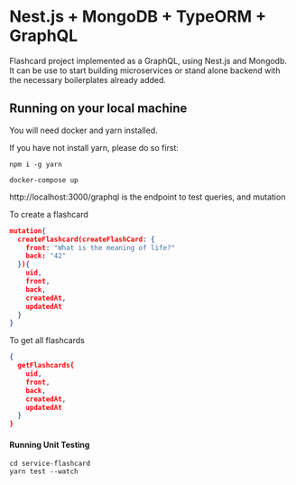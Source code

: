 # Nest.js + MongoDB + TypeORM + GraphQL

Flashcard project implemented as a GraphQL, using Nest.js and Mongodb. It can be use to start building microservices or stand alone backend with the necessary boilerplates already added.

## Running on your local machine

You will need docker and yarn installed.

If you have not install yarn, please do so first:

```
npm i -g yarn
```

```
docker-compose up
```

http://localhost:3000/graphql is the endpoint to test queries, and mutation

To create a flashcard

```json
mutation{
  createFlashcard(createFlashCard: {
    front: "What is the meaning of life?"
    back: "42"
  }){
    uid,
    front,
    back,
    createdAt,
    updatedAt
  }
}
```

To get all flashcards

```json
{
  getFlashcards{
    uid,
    front,
    back,
    createdAt,
    updatedAt
  }
}
```

#### Running Unit Testing

```
cd service-flashcard
yarn test --watch
```
